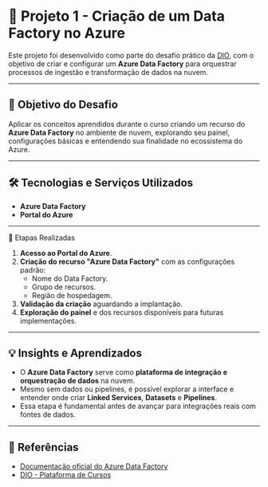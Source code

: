 # 🚀 Projeto 1 - Criação de um Data Factory no Azure

Este projeto foi desenvolvido como parte do desafio prático da [DIO](https://www.dio.me/), com o objetivo de criar e configurar um **Azure Data Factory** para orquestrar processos de ingestão e transformação de dados na nuvem.

---

## 📌 Objetivo do Desafio
Aplicar os conceitos aprendidos durante o curso criando um recurso do **Azure Data Factory** no ambiente de nuvem, explorando seu painel, configurações básicas e entendendo sua finalidade no ecossistema do Azure.

---

## 🛠 Tecnologias e Serviços Utilizados
- **Azure Data Factory**
- **Portal do Azure**

---

📂 Etapas Realizadas
1. **Acesso ao Portal do Azure**.
2. **Criação do recurso "Azure Data Factory"** com as configurações padrão:
   - Nome do Data Factory.
   - Grupo de recursos.
   - Região de hospedagem.
3. **Validação da criação** aguardando a implantação.
4. **Exploração do painel** e dos recursos disponíveis para futuras implementações.

---

## 💡 Insights e Aprendizados
- O **Azure Data Factory** serve como **plataforma de integração e orquestração de dados** na nuvem.
- Mesmo sem dados ou pipelines, é possível explorar a interface e entender onde criar **Linked Services**, **Datasets** e **Pipelines**.
- Essa etapa é fundamental antes de avançar para integrações reais com fontes de dados.

---

## 📎 Referências
- [Documentação oficial do Azure Data Factory](https://learn.microsoft.com/azure/data-factory/introduction)
- [DIO - Plataforma de Cursos](https://www.dio.me/)
